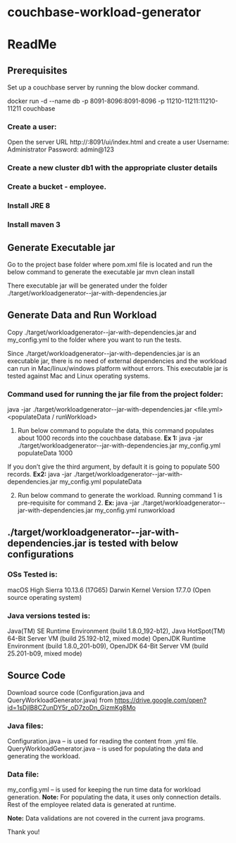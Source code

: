 # couchbase-workload-generator

# ReadMe

## Prerequisites
Set up a couchbase server by running the blow docker command.

docker run -d --name db -p 8091-8096:8091-8096 -p 11210-11211:11210-11211 couchbase

### Create a user:
Open the server URL http://<hostname>:8091/ui/index.html and create a user
Username: Administrator
Password: admin@123

### Create a new cluster db1 with the appropriate cluster details

### Create a bucket - employee.

### Install JRE 8

### Install maven 3

## Generate Executable jar
Go to the project base folder where pom.xml file is located and run the below command to generate the executable jar
mvn clean install

There executable jar will be generated under the folder ./target/workloadgenerator-<version>-jar-with-dependencies.jar
## Generate Data and Run Workload

Copy ./target/workloadgenerator-<version>-jar-with-dependencies.jar and my_config.yml to the folder where you want to run the tests. 

Since ./target/workloadgenerator-<version>-jar-with-dependencies.jar is an executable jar, there is no need of external dependencies and the workload can run in Mac/linux/windows platform without errors. This executable jar is tested against Mac and Linux operating systems. 

### Command used for running the jar file from the project folder: 
java -jar ./target/workloadgenerator-<version>-jar-with-dependencies.jar <file.yml> <populateData / runWorkload> <number of rows to populate>

1.	Run below command to populate the data, this command populates about 1000 records into the couchbase database.
	**Ex 1:** java -jar ./target/workloadgenerator-<version>-jar-with-dependencies.jar my_config.yml populateData 1000

If you don’t give the third argument, by default it is going to populate 500 records.
	 **Ex2:** java -jar ./target/workloadgenerator-<version>-jar-with-dependencies.jar my_config.yml populateData

2.	Run below command to generate the workload. Running command 1 is pre-requisite for command 2.
	**Ex:** java -jar ./target/workloadgenerator-<version>-jar-with-dependencies.jar my_config.yml runworkload


## ./target/workloadgenerator-<version>-jar-with-dependencies.jar is tested with below configurations

### OSs Tested is:
macOS High Sierra 10.13.6 (17G65)
Darwin Kernel Version 17.7.0 (Open source operating system)


### Java versions tested is: 
Java(TM) SE Runtime Environment (build 1.8.0_192-b12), Java HotSpot(TM) 64-Bit Server VM (build 25.192-b12, mixed mode)
OpenJDK Runtime Environment (build 1.8.0_201-b09), OpenJDK 64-Bit Server VM (build 25.201-b09, mixed mode)

## Source Code
Download source code (Configuration.java and QueryWorkloadGenerator.java) from https://drive.google.com/open?id=1sDjlB8CZunDY5r_oD7zoDn_GizmKg8Mo

### Java files:
Configuration.java – is used for reading the content from <filename>.yml file.
QueryWorkloadGenerator.java – is used for populating the data and generating the workload.

### Data file:
my_config.yml – is used for keeping the run time data for workload generation.
**Note:** For populating the data, it uses only connection details. Rest of the employee related data is generated at runtime.

**Note:** Data validations are not covered in the current java programs.


Thank you!
